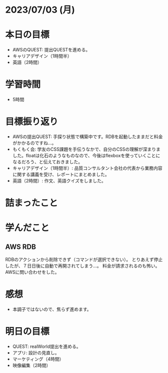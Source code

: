 # 2023/07/03 (月)

# 本日の目標

- AWSのQUEST: 提出QUESTを進める。
- キャリアデザイン（1時間半）
- 英語（2時間）

# 学習時間
- 5時間

# 目標振り返り

- AWSの提出QUEST: 手探り状態で構築中です。RDBを起動したままだと料金がかかるのですね...。
- もくもく会: 学友のCSS課題を手伝うなかで、自分のCSSの理解が深まりました。floatは化石のようなものなので、今後はflexboxを使っていくことになるだろう、と伝えておきました。
- キャリアデザイン（1時間半）: 品質コンサルタント会社の代表から業務内容に関する講義を受け、レポートにまとめました。
- 英語（2時間）: 作文、英語クイズをしました。

# 詰まったこと

# 学んだこと

## AWS RDB
RDBのアクションから削除できず（コマンドが選択できない）。
とりあえず停止したが、７日日後に自動で再開されてしまう...。
料金が請求されるのも怖い。AWSに問い合わせをした。

# 感想

- 本調子ではないので、焦らず進めます。

# 明日の目標

- QUEST: realWorld提出を進める。
- アプリ: 設計の見直し。
- マーケティング（4時間）
- 映像編集（2時間）
